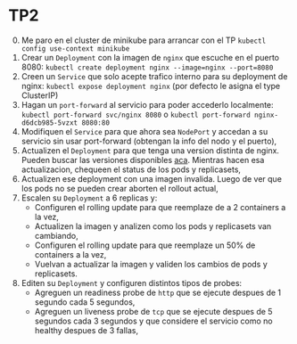 # TP2
0. Me paro en el cluster de minikube para arrancar con el TP `kubectl config use-context minikube`
1. Crear un `Deployment` con la imagen de `nginx` que escuche en el puerto 8080: `kubectl create deployment nginx --image=nginx --port=8080`
2. Creen un `Service` que solo acepte trafico interno para su deployment de nginx: `kubectl expose deployment nginx` (por defecto le asigna el type ClusterIP)
3. Hagan un `port-forward` al servicio para poder accederlo localmente: `kubectl port-forward svc/nginx 8080` o `kubectl port-forward nginx-d6dcb985-5vzxt 8080:80`
4. Modifiquen el `Service` para que ahora sea `NodePort` y accedan a su servicio sin usar port-forward (obtengan la info del nodo y el puerto),
5. Actualizen el `Deployment` para que tenga una version distinta de nginx. Pueden buscar las versiones disponibles [aca](https://hub.docker.com/_/nginx?tab=tags). Mientras hacen esa actualizacion, chequeen el status de los pods y replicasets,
6. Actualizen ese deployment con una imagen invalida. Luego de ver que los pods no se pueden crear aborten el rollout actual,
7. Escalen su `Deployment` a 6 replicas y:
	* Configuren el rolling update para que reemplaze de a 2 containers a la vez,
	* Actualizen la imagen y analizen como los pods y replicasets van cambiando,
	* Configuren el rolling update para que reemplaze un 50% de containers a la vez,
	* Vuelvan a actualizar la imagen y validen los cambios de pods y replicasets.
8. Editen su `Deployment` y configuren distintos tipos de probes:
	* Agreguen un readiness probe de `http` que se ejecute despues de 1 segundo cada 5 segundos,
	* Agreguen un liveness probe de `tcp` que se ejecute despues de 5 segundos cada 3 segundos y que considere el servicio como no healthy despues de 3 fallas,
